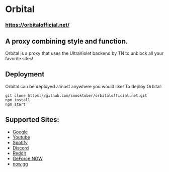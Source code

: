 # Orbital

### https://orbitalofficial.net/


## A proxy combining style and function. 
Orbital is a proxy that uses the UltraViolet backend by TN to unblock all your favorite sites!
## Deployment
Orbital can be deployed almost anywhere you would like! 
To deploy Orbital:

```
git clone https://github.com/smooktober/orbitalofficial.net.git
npm install
npm start
```

## Supported Sites:
-   [Google](https://google.com)
-   [Youtube](https://www.youtube.com)
-   [Spotify](https://spotify.com)
-   [Discord](https://discord.com)
-   [Reddit](https://reddit.com)
-   [GeForce NOW](https://play.geforcenow.com/)
-   [now.gg](https://now.gg)
